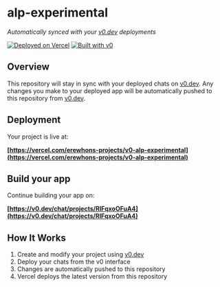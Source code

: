 # alp-experimental

*Automatically synced with your [v0.dev](https://v0.dev) deployments*

[![Deployed on Vercel](https://img.shields.io/badge/Deployed%20on-Vercel-black?style=for-the-badge&logo=vercel)](https://vercel.com/erewhons-projects/v0-alp-experimental)
[![Built with v0](https://img.shields.io/badge/Built%20with-v0.dev-black?style=for-the-badge)](https://v0.dev/chat/projects/RIFqxoOFuA4)

## Overview

This repository will stay in sync with your deployed chats on [v0.dev](https://v0.dev).
Any changes you make to your deployed app will be automatically pushed to this repository from [v0.dev](https://v0.dev).

## Deployment

Your project is live at:

**[https://vercel.com/erewhons-projects/v0-alp-experimental](https://vercel.com/erewhons-projects/v0-alp-experimental)**

## Build your app

Continue building your app on:

**[https://v0.dev/chat/projects/RIFqxoOFuA4](https://v0.dev/chat/projects/RIFqxoOFuA4)**

## How It Works

1. Create and modify your project using [v0.dev](https://v0.dev)
2. Deploy your chats from the v0 interface
3. Changes are automatically pushed to this repository
4. Vercel deploys the latest version from this repository
